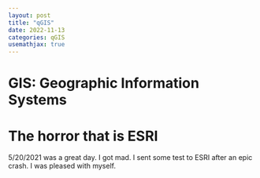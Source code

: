 ```yaml
---
layout: post
title: "qGIS"
date: 2022-11-13
categories: qGIS
usemathjax: true
---
```


# GIS: Geographic Information Systems

# The horror that is ESRI
5/20/2021 was a great day. I got mad. I sent some test to ESRI after an epic crash. I was pleased with myself. 

 
